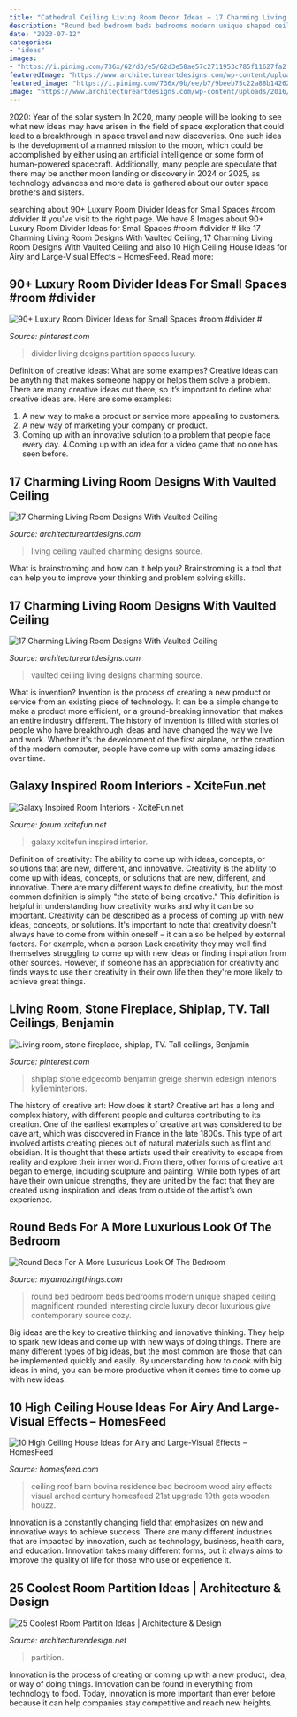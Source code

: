 ```yaml
---
title: "Cathedral Ceiling Living Room Decor Ideas ~ 17 Charming Living Room Designs With Vaulted Ceiling"
description: "Round bed bedroom beds bedrooms modern unique shaped ceiling magnificent rounded interesting circle luxury decor luxurious give contemporary source cozy"
date: "2023-07-12"
categories:
- "ideas"
images:
- "https://i.pinimg.com/736x/62/d3/e5/62d3e58ae57c2711953c785f11627fa2.jpg"
featuredImage: "https://www.architectureartdesigns.com/wp-content/uploads/2016/06/6-15.jpg"
featured_image: "https://i.pinimg.com/736x/9b/ee/b7/9beeb75c22a88b142622190ae768e48a.jpg"
image: "https://www.architectureartdesigns.com/wp-content/uploads/2016/06/4-16.jpg"
---
```



2020: Year of the solar system
In 2020, many people will be looking to see what new ideas may have arisen in the field of space exploration that could lead to a breakthrough in space travel and new discoveries. One such idea is the development of a manned mission to the moon, which could be accomplished by either using an artificial intelligence or some form of human-powered spacecraft. Additionally, many people are speculate that there may be another moon landing or discovery in 2024 or 2025, as technology advances and more data is gathered about our outer space brothers and sisters.

	

		
searching about 90+ Luxury Room Divider Ideas for Small Spaces #room #divider # you've visit to the right page. We have 8 Images about 90+ Luxury Room Divider Ideas for Small Spaces #room #divider # like 17 Charming Living Room Designs With Vaulted Ceiling, 17 Charming Living Room Designs With Vaulted Ceiling and also 10 High Ceiling House Ideas for Airy and Large-Visual Effects – HomesFeed. Read more:
		
    
## 90+ Luxury Room Divider Ideas For Small Spaces #room #divider #

<img loading=lazy src="https://i.pinimg.com/736x/9b/ee/b7/9beeb75c22a88b142622190ae768e48a.jpg" onerror="this.onerror=null;this.src='https://tse4.mm.bing.net/th?id=OIP.8WuxFKj3i9zxqob6bH42_gHaJ3&amp;pid=15.1';" alt="90+ Luxury Room Divider Ideas for Small Spaces #room #divider #">

_Source: pinterest.com_

>divider living designs partition spaces luxury. 

	

Definition of creative ideas: What are some examples?
Creative ideas can be anything that makes someone happy or helps them solve a problem. There are many creative ideas out there, so it’s important to define what creative ideas are. Here are some examples:
1. A new way to make a product or service more appealing to customers.
2. A new way of marketing your company or product.
3. Coming up with an innovative solution to a problem that people face every day.
4.Coming up with an idea for a video game that no one has seen before.

    
## 17 Charming Living Room Designs With Vaulted Ceiling

<img loading=lazy src="https://www.architectureartdesigns.com/wp-content/uploads/2016/06/6-15.jpg" onerror="this.onerror=null;this.src='https://tse4.mm.bing.net/th?id=OIP.e3ypMCtvXzC72aWSAwGRxAHaJ5&amp;pid=15.1';" alt="17 Charming Living Room Designs With Vaulted Ceiling">

_Source: architectureartdesigns.com_

>living ceiling vaulted charming designs source. 

	

What is brainstroming and how can it help you?
Brainstroming is a tool that can help you to improve your thinking and problem solving skills.

    
## 17 Charming Living Room Designs With Vaulted Ceiling

<img loading=lazy src="https://www.architectureartdesigns.com/wp-content/uploads/2016/06/4-16.jpg" onerror="this.onerror=null;this.src='https://tse3.mm.bing.net/th?id=OIP.5TGrPZHXk6n-Pe_vAUWhHQHaKc&amp;pid=15.1';" alt="17 Charming Living Room Designs With Vaulted Ceiling">

_Source: architectureartdesigns.com_

>vaulted ceiling living designs charming source. 

	

What is invention?
Invention is the process of creating a new product or service from an existing piece of technology. It can be a simple change to make a product more efficient, or a ground-breaking innovation that makes an entire industry different. 
The history of invention is filled with stories of people who have breakthrough ideas and have changed the way we live and work. Whether it's the development of the first airplane, or the creation of the modern computer, people have come up with some amazing ideas over time.

    
## Galaxy Inspired Room Interiors - XciteFun.net

<img loading=lazy src="https://img.xcitefun.net/users/2015/07/383552,xcitefun-galaxy-interior-2.jpg" onerror="this.onerror=null;this.src='https://tse1.mm.bing.net/th?id=OIP.V6A8JaOqinxGgX7h7-hvzAHaE-&amp;pid=15.1';" alt="Galaxy Inspired Room Interiors - XciteFun.net">

_Source: forum.xcitefun.net_

>galaxy xcitefun inspired interior. 

	

Definition of creativity: The ability to come up with ideas, concepts, or solutions that are new, different, and innovative.
Creativity is the ability to come up with ideas, concepts, or solutions that are new, different, and innovative. There are many different ways to define creativity, but the most common definition is simply "the state of being creative." This definition is helpful in understanding how creativity works and why it can be so important.
Creativity can be described as a process of coming up with new ideas, concepts, or solutions. It's important to note that creativity doesn't always have to come from within oneself – it can also be helped by external factors. For example, when a person Lack creativity they may well find themselves struggling to come up with new ideas or finding inspiration from other sources. However, if someone has an appreciation for creativity and finds ways to use their creativity in their own life then they're more likely to achieve great things.

    
## Living Room, Stone Fireplace, Shiplap, TV. Tall Ceilings, Benjamin

<img loading=lazy src="https://i.pinimg.com/736x/62/d3/e5/62d3e58ae57c2711953c785f11627fa2.jpg" onerror="this.onerror=null;this.src='https://tse4.mm.bing.net/th?id=OIP.Qh4xJXT4Pp7FdSp05K0wpAHaKr&amp;pid=15.1';" alt="Living room, stone fireplace, shiplap, TV. Tall ceilings, Benjamin">

_Source: pinterest.com_

>shiplap stone edgecomb benjamin greige sherwin edesign interiors kylieminteriors. 

	

The history of creative art: How does it start?
Creative art has a long and complex history, with different people and cultures contributing to its creation. One of the earliest examples of creative art was considered to be cave art, which was discovered in France in the late 1800s. This type of art involved artists creating pieces out of natural materials such as flint and obsidian. It is thought that these artists used their creativity to escape from reality and explore their inner world. From there, other forms of creative art began to emerge, including sculpture and painting. While both types of art have their own unique strengths, they are united by the fact that they are created using inspiration and ideas from outside of the artist’s own experience.

    
## Round Beds For A More Luxurious Look Of The Bedroom

<img loading=lazy src="http://myamazingthings.com/wp-content/uploads/2016/12/best-contemporary-round-bed-best-ideas-for-you-1024x623.jpg" onerror="this.onerror=null;this.src='https://tse3.mm.bing.net/th?id=OIP.e8Jk_KRJ2Izq_IEOh-arJgHaEg&amp;pid=15.1';" alt="Round Beds For A More Luxurious Look Of The Bedroom">

_Source: myamazingthings.com_

>round bed bedroom beds bedrooms modern unique shaped ceiling magnificent rounded interesting circle luxury decor luxurious give contemporary source cozy. 

	

Big ideas are the key to creative thinking and innovative thinking. They help to spark new ideas and come up with new ways of doing things. There are many different types of big ideas, but the most common are those that can be implemented quickly and easily. By understanding how to cook with big ideas in mind, you can be more productive when it comes time to come up with new ideas.

    
## 10 High Ceiling House Ideas For Airy And Large-Visual Effects – HomesFeed

<img loading=lazy src="http://homesfeed.com/wp-content/uploads/2018/03/high-arched-ceiling-bedroom-with-wood-siding-roof-and-solid-wood-supports-drop-leaf-console-table-wood-bed-frame.jpg" onerror="this.onerror=null;this.src='https://tse2.mm.bing.net/th?id=OIP.NuolnZpXGJzF-tIF5y-6swHaE7&amp;pid=15.1';" alt="10 High Ceiling House Ideas for Airy and Large-Visual Effects – HomesFeed">

_Source: homesfeed.com_

>ceiling roof barn bovina residence bed bedroom wood airy effects visual arched century homesfeed 21st upgrade 19th gets wooden houzz. 

	

Innovation is a constantly changing field that emphasizes on new and innovative ways to achieve success. There are many different industries that are impacted by innovation, such as technology, business, health care, and education. Innovation takes many different forms, but it always aims to improve the quality of life for those who use or experience it.

    
## 25 Coolest Room Partition Ideas | Architecture &amp; Design

<img loading=lazy src="https://cdn.architecturendesign.net/wp-content/uploads/2014/08/951.jpg" onerror="this.onerror=null;this.src='https://tse3.mm.bing.net/th?id=OIP.l6uPWvwx0ulWGilhQm37mgHaLK&amp;pid=15.1';" alt="25 Coolest Room Partition Ideas | Architecture &amp; Design">

_Source: architecturendesign.net_

>partition. 

	

Innovation is the process of creating or coming up with a new product, idea, or way of doing things. Innovation can be found in everything from technology to food. Today, innovation is more important than ever before because it can help companies stay competitive and reach new heights.

